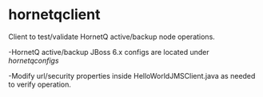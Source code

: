 hornetqclient
=============
Client to test/validate HornetQ active/backup node operations.

-HornetQ active/backup JBoss 6.x configs are located under *hornetqconfigs*

-Modify url/security properties inside HelloWorldJMSClient.java as needed to verify operation.

